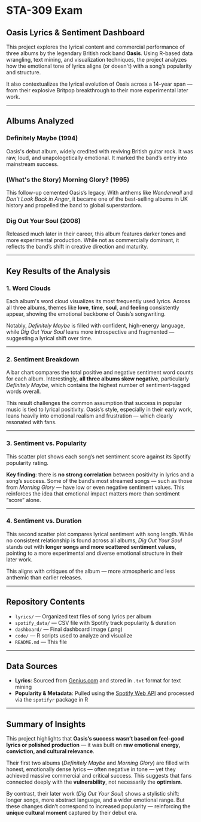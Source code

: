
# STA-309 Exam  
## **Oasis Lyrics & Sentiment Dashboard**

This project explores the lyrical content and commercial performance of three albums by the legendary British rock band **Oasis**. Using R-based data wrangling, text mining, and visualization techniques, the project analyzes how the emotional tone of lyrics aligns (or doesn't) with a song’s popularity and structure.

It also contextualizes the lyrical evolution of Oasis across a 14-year span — from their explosive Britpop breakthrough to their more experimental later work.

---

## **Albums Analyzed**

### **Definitely Maybe (1994)**  
Oasis's debut album, widely credited with reviving British guitar rock. It was raw, loud, and unapologetically emotional. It marked the band’s entry into mainstream success.

### **(What's the Story) Morning Glory? (1995)**  
This follow-up cemented Oasis’s legacy. With anthems like *Wonderwall* and *Don’t Look Back in Anger*, it became one of the best-selling albums in UK history and propelled the band to global superstardom.

### **Dig Out Your Soul (2008)**  
Released much later in their career, this album features darker tones and more experimental production. While not as commercially dominant, it reflects the band’s shift in creative direction and maturity.

---

## **Key Results of the Analysis**

### 1. **Word Clouds**  
Each album's word cloud visualizes its most frequently used lyrics. Across all three albums, themes like **love**, **time**, **soul**, and **feeling** consistently appear, showing the emotional backbone of Oasis’s songwriting.

Notably, *Definitely Maybe* is filled with confident, high-energy language, while *Dig Out Your Soul* leans more introspective and fragmented — suggesting a lyrical shift over time.

---

### 2. **Sentiment Breakdown**  
A bar chart compares the total positive and negative sentiment word counts for each album. Interestingly, **all three albums skew negative**, particularly *Definitely Maybe*, which contains the highest number of sentiment-tagged words overall.

This result challenges the common assumption that success in popular music is tied to lyrical positivity. Oasis’s style, especially in their early work, leans heavily into emotional realism and frustration — which clearly resonated with fans.

---

### 3. **Sentiment vs. Popularity**  
This scatter plot shows each song’s net sentiment score against its Spotify popularity rating.

**Key finding**: there is **no strong correlation** between positivity in lyrics and a song’s success. Some of the band’s most streamed songs — such as those from *Morning Glory* — have low or even negative sentiment values. This reinforces the idea that emotional impact matters more than sentiment “score” alone.

---

### 4. **Sentiment vs. Duration**  
This second scatter plot compares lyrical sentiment with song length. While no consistent relationship is found across all albums, *Dig Out Your Soul* stands out with **longer songs and more scattered sentiment values**, pointing to a more experimental and diverse emotional structure in their later work.

This aligns with critiques of the album — more atmospheric and less anthemic than earlier releases.

---

## **Repository Contents**

- `lyrics/` — Organized text files of song lyrics per album  
- `spotify_data/` — CSV file with Spotify track popularity & duration  
- `dashboard/` — Final dashboard image (.png)  
- `code/` — R scripts used to analyze and visualize  
- `README.md` — This file  

---

## **Data Sources**

- **Lyrics**: Sourced from [Genius.com](https://genius.com) and stored in `.txt` format for text mining  
- **Popularity & Metadata**: Pulled using the [Spotify Web API](https://developer.spotify.com) and processed via the `spotifyr` package in R

---

## **Summary of Insights**

This project highlights that **Oasis’s success wasn’t based on feel-good lyrics or polished production** — it was built on **raw emotional energy, conviction, and cultural relevance**.

Their first two albums (*Definitely Maybe* and *Morning Glory*) are filled with honest, emotionally dense lyrics — often negative in tone — yet they achieved massive commercial and critical success. This suggests that fans connected deeply with the **vulnerability**, not necessarily the **optimism**.

By contrast, their later work (*Dig Out Your Soul*) shows a stylistic shift: longer songs, more abstract language, and a wider emotional range. But these changes didn’t correspond to increased popularity — reinforcing the **unique cultural moment** captured by their debut era.

